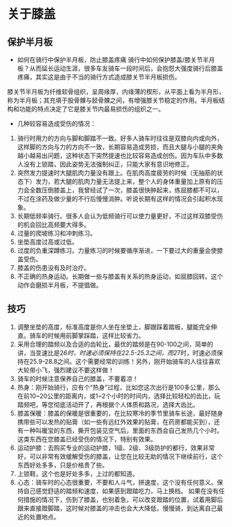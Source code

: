 # 关于膝盖
## 保护半月板
* 如何在骑行中保护半月板，防止膝盖疼痛
骑行中如何保护膝盖/膝关节半月板？从而延长运动生涯，很多车友骑车一段时间后，会抱怨大强度骑行后膝盖疼痛，其实这是由于不当的骑行方式造成膝关节半月板损伤。

膝关节半月板为纤维软骨组织，呈周缘厚，内缘薄的楔形，从平面上看为半月形，称为半月板；其充填于股骨髁与胫骨髁之间，有增强膝关节稳定的作用。半月板结构和功能的特点决定了它是膝关节内最易损伤的组织之一。

* 几种较容易造成受伤的情况：

1. 骑行时用力的方向与脚和脚踏不一致。好多人骑车时往往是双膝向内或向外，这样脚的方向与力的方向不一致，长期容易造成劳损，而且大腿与小腿的夹角越小越易出问题，这种状态下突然提速也比较容易造成创伤。因为车队中多数人没有上锁踏，因此姿势无法强制纠正，只能大家有意识地修正。
2. 突然发力提速时大腿肌肉力量没有跟上。在肌肉高度疲劳的时候（无抽筋的状态下）发力，若大腿的肌肉力量无法提上来，整个人的身体重量加上原有的压力会全数压倒膝盖上，我曾经试了一次，膝盖很快肿起来，练屈膝都不可以，不过在涂药及做少量的不行后慢慢消肿。听说长期有这样的情况会引起积水现象。
3. 长期低频率骑行。很多人会认为低频骑行可以使力量更好，不过这样双膝受伤的机会回比高频要大得多。
4. 过量的爬坡练习和冲刺练习。
5. 坐垫高度过高或过低。
6. 过度的负重深蹲练习。力量练习的时候要循序渐进，一下要过大的重量会使膝盖受伤。
7. 膝盖的伤患没有及时治疗。
8. 不正确的热身运动。长期做一些与膝盖有关系的热身运动，如屈膝回转。这个动作会磨损半月板，不提倡做。

## 技巧
1. 调整坐垫的高度，标准高度是你人坐在坐垫上，脚跟踩着踏板，腿能完全伸直。骑车的时候用前脚掌踩踏，这样比较省力。
2. 采用合理的踏频以及合适的齿轮比，最优的踏频是在90-100之间，简单的讲，当变速比是2*6时，时速必须保持在22.5-25.3之间，而2*7时，时速必须保持在25.9-28.8之间。这个需要经常的训练！另外，刚开始骑车的人往往喜欢大轮带小飞，强烈建议不要这样做！
3. 骑车的时候注意保养自己的膝盖，不要着凉！
4. 热身：刚开始骑行，应有个“热身”过程，比如您这次出行是100多公里，那么在前10~20公里的距离内，或1~2个小时的时间内，选择比较轻松的齿比，玩踏频吧，等您彻底活动开了，再根据个人体质和路况，选择大齿比。
5. 膝盖保暖：膝盖的保暖是很重要的，在比较寒冷的季节里骑车长途，最好随身携带些可以发热的贴膏（如一些有远红外效果的贴膏，在药房都能买到），还有一种叫暖宝的东西，撕开包装见空气后，里面的东西会自己发热几个小时。这类东西在您膝盖已经受伤的情况下，特别有效果。
6. 运动护膝：去购买专业的运动护膝，1级、2级、3级防护的都行，效果非常好，可以非常有效缓解受伤的膝盖，让您在比较无助的情况下继续前行，这个东西好处多多，只是价格贵了些。
7. 上锁鞋，这个也是好处多多，上过的都知道。
8. 心态：骑车时的心态很重要，不要和人斗气，拼速度，这个没有任何意义。保持自己感觉舒适的踏频和速度，如果感到蹬踏吃力，马上换档。
如果在没有任何措施的情况下，伤到了膝盖，也别着急，可以改变蹬踏的位置，试着用脚后跟来直接蹬脚踏，这时候对膝盖的冲击也会大大降低，慢慢骑，到达离自己最近的处置地点。
